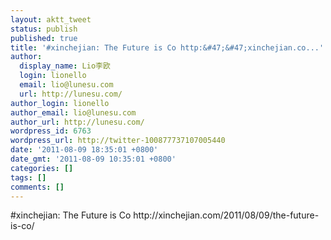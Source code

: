 ```yaml
---
layout: aktt_tweet
status: publish
published: true
title: '#xinchejian: The Future is Co http:&#47;&#47;xinchejian.co...'
author:
  display_name: Lio李欧
  login: lionello
  email: lio@lunesu.com
  url: http://lunesu.com/
author_login: lionello
author_email: lio@lunesu.com
author_url: http://lunesu.com/
wordpress_id: 6763
wordpress_url: http://twitter-100877737107005440
date: '2011-08-09 18:35:01 +0800'
date_gmt: '2011-08-09 10:35:01 +0800'
categories: []
tags: []
comments: []
---
```

<p>#xinchejian: The Future is Co http:&#47;&#47;xinchejian.com&#47;2011&#47;08&#47;09&#47;the-future-is-co&#47;</p>
